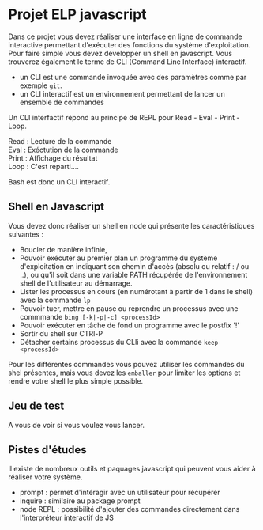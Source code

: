 # Projet ELP javascript

Dans ce projet vous devez réaliser une interface en ligne de commande interactive permettant d'exécuter des fonctions du système d'exploitation. Pour faire simple vous devez développer un shell en javascript. Vous trouverez également le terme de CLI (Command Line Interface) interactif.  

- un CLI est une commande invoquée avec des paramètres comme par exemple `git`. 
- un CLI interactif est un environnement permettant de lancer un ensemble de commandes


Un CLI interfactif répond au principe de REPL pour Read - Eval - Print - Loop.   

Read : Lecture de la commande  
Eval : Exéctution de la commande  
Print : Affichage du résultat  
Loop : C'est reparti....  

Bash est donc un CLI interactif. 

## Shell en Javascript
Vous devez donc réaliser un shell en node qui présente les caractéristiques suivantes :   
- Boucler de manière infinie,
- Pouvoir exécuter au premier plan un programme du système d'exploitation en indiquant son chemin d'accès (absolu ou relatif : / ou ..), ou qu'il soit dans une variable PATH récupérée de l'environnement shell de l'utilisateur au démarrage. 
- Lister les processus en cours (en numérotant à partir de 1 dans le shell) avec la commande `lp`
- Pouvoir tuer, mettre en pause ou reprendre un processus avec une commmande `bing [-k|-p|-c] <processId>`
- Pouvoir exécuter en tâche de fond un programme avec le postfix '!'
- Sortir du shell sur CTRl-P
- Détacher certains processus du CLIi avec la commande `keep <processId>`

Pour les différentes commandes vous pouvez utiliser les commandes du shel présentes, mais vous devez les `emballer` pour limiter les options et rendre votre shell le plus simple possible. 

## Jeu de test
A vous de voir si vous voulez vous lancer.


## Pistes d'études
Il existe de nombreux outils et paquages javascript qui peuvent vous aider à réaliser votre système. 


- prompt : permet d'intéragir avec un utilisateur pour récupérer 
- inquire : similaire au package prompt
- node REPL : possibilité d'ajouter des commandes directement dans l'interpréteur interactif de JS










